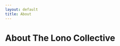 ```yaml
---
layout: default
title: About
---
```


<div class="about-hero">
    <h1>About The Lono Collective</h1>
    <div class="hero-accent"></div>
</div>